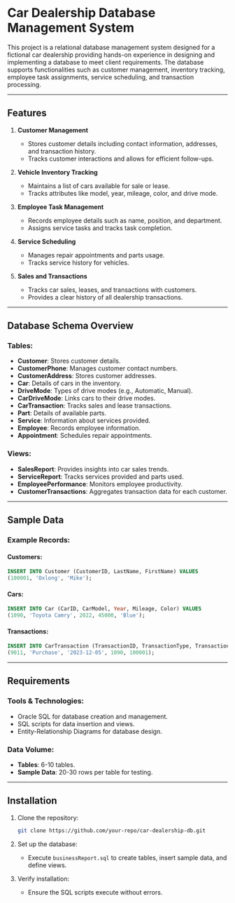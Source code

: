# Car Dealership Database Management System

This project is a relational database management system designed for a fictional car dealership providing hands-on experience in designing and implementing a database to meet client requirements. The database supports functionalities such as customer management, inventory tracking, employee task assignments, service scheduling, and transaction processing.

---

## Features

1. **Customer Management**
   - Stores customer details including contact information, addresses, and transaction history.
   - Tracks customer interactions and allows for efficient follow-ups.

2. **Vehicle Inventory Tracking**
   - Maintains a list of cars available for sale or lease.
   - Tracks attributes like model, year, mileage, color, and drive mode.

3. **Employee Task Management**
   - Records employee details such as name, position, and department.
   - Assigns service tasks and tracks task completion.

4. **Service Scheduling**
   - Manages repair appointments and parts usage.
   - Tracks service history for vehicles.

5. **Sales and Transactions**
   - Tracks car sales, leases, and transactions with customers.
   - Provides a clear history of all dealership transactions.

---

## Database Schema Overview

### Tables:

- **Customer**: Stores customer details.
- **CustomerPhone**: Manages customer contact numbers.
- **CustomerAddress**: Stores customer addresses.
- **Car**: Details of cars in the inventory.
- **DriveMode**: Types of drive modes (e.g., Automatic, Manual).
- **CarDriveMode**: Links cars to their drive modes.
- **CarTransaction**: Tracks sales and lease transactions.
- **Part**: Details of available parts.
- **Service**: Information about services provided.
- **Employee**: Records employee information.
- **Appointment**: Schedules repair appointments.

### Views:

- **SalesReport**: Provides insights into car sales trends.
- **ServiceReport**: Tracks services provided and parts used.
- **EmployeePerformance**: Monitors employee productivity.
- **CustomerTransactions**: Aggregates transaction data for each customer.

---

## Sample Data

### Example Records:

#### Customers:
```sql
INSERT INTO Customer (CustomerID, LastName, FirstName) VALUES
(100001, 'Oxlong', 'Mike');
```

#### Cars:
```sql
INSERT INTO Car (CarID, CarModel, Year, Mileage, Color) VALUES
(1090, 'Toyota Camry', 2022, 45000, 'Blue');
```

#### Transactions:
```sql
INSERT INTO CarTransaction (TransactionID, TransactionType, TransactionDate, CarID, CustomerID) VALUES
(9011, 'Purchase', '2023-12-05', 1090, 100001);
```

---

## Requirements

### Tools & Technologies:

- Oracle SQL for database creation and management.
- SQL scripts for data insertion and views.
- Entity-Relationship Diagrams for database design.

### Data Volume:

- **Tables**: 6-10 tables.
- **Sample Data**: 20-30 rows per table for testing.

---

## Installation

1. Clone the repository:
   ```bash
   git clone https://github.com/your-repo/car-dealership-db.git
   ```

2. Set up the database:
   - Execute `businessReport.sql` to create tables, insert sample data, and define views.

3. Verify installation:
   - Ensure the SQL scripts execute without errors.


